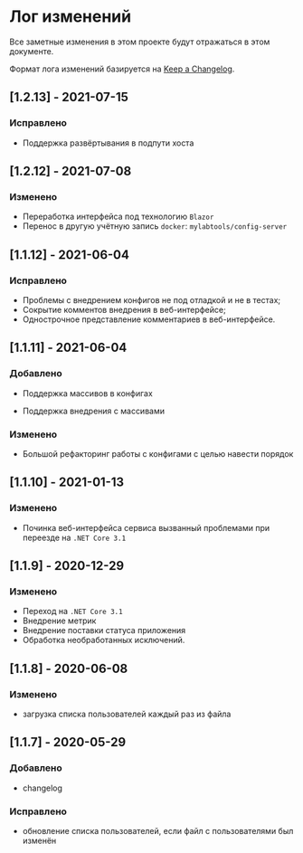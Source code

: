 # Лог изменений

Все заметные изменения в этом проекте будут отражаться в этом документе.

Формат лога изменений базируется на [Keep a Changelog](https://keepachangelog.com/en/1.0.0/).

## [1.2.13] - 2021-07-15

### Исправлено

* Поддержка развёртывания в подпути хоста 

## [1.2.12] - 2021-07-08

### Изменено

* Переработка интерфейса под технологию `Blazor`
* Перенос в другую учётную запись `docker`: `mylabtools/config-server` 

## [1.1.12] - 2021-06-04

### Исправлено

* Проблемы с внедрением конфигов  не под отладкой и не в тестах;
* Сокрытие комментов внедрения в веб-интерфейсе;
* Однострочное представление комментариев в веб-интерфейсе.

## [1.1.11] - 2021-06-04

### Добавлено

* Поддержка массивов в конфигах

* Поддержка внедрения с массивами

### Изменено

* Большой рефакторинг работы с конфигами с целью навести порядок

## [1.1.10] - 2021-01-13

### Изменено

* Починка веб-интерфейса сервиса вызванный проблемами при переезде на  `.NET Core 3.1`

## [1.1.9] - 2020-12-29

### Изменено

* Переход на `.NET Core 3.1`
* Внедрение метрик
* Внедрение поставки статуса приложения
* Обработка необработанных исключений.

## [1.1.8] - 2020-06-08

### Изменено

* загрузка списка пользователей каждый раз из файла

## [1.1.7] - 2020-05-29

### Добавлено

* changelog

### Исправлено

* обновление списка пользователей, если файл с пользователями был изменён

